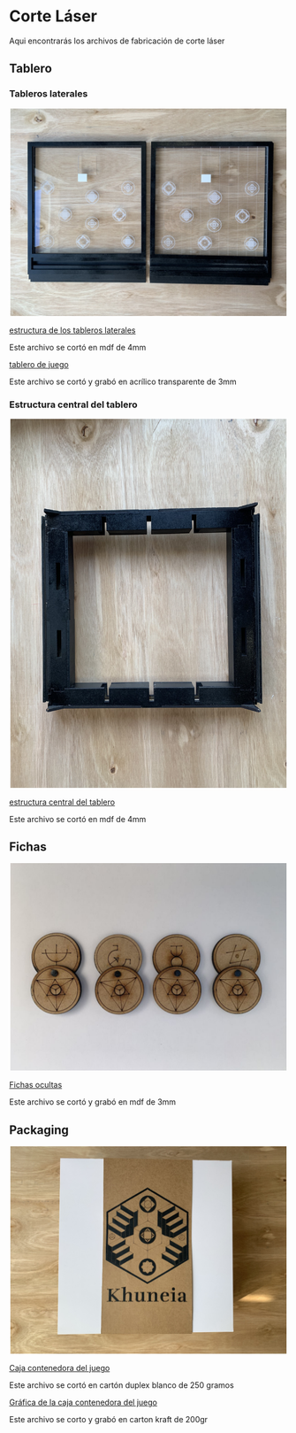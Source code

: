 # Corte Láser

Aqui encontrarás los archivos de fabricación de corte láser


## Tablero

### Tableros laterales


 <div>
<p style = 'text-align:center;'>
<img src="../imagenes/4.jpg" 
width="500px">
</p>
</div>

[estructura de los tableros laterales](archivos_dwg/baseperforada.dwg)

Este archivo se cortó en mdf de 4mm


[tablero de juego](tablero-fichas/tablero%20khuneia.ai)

Este archivo se cortó y grabó en acrílico transparente de 3mm



### Estructura central del tablero

 <div>
<p style = 'text-align:center;'>
<img src="../imagenes/3.jpg" 
width="500px">
</p>
</div>


[estructura central del tablero](archivos_dwg/basesuperior.dwg)

Este archivo se cortó en mdf de 4mm



## Fichas

 <div>
<p style = 'text-align:center;'>
<img src="../imagenes/ficha.jpg" 
width="500px">
</p>
</div>

[Fichas ocultas](tablero-fichas/fichas.ai)

Este archivo se cortó y grabó en mdf de 3mm



## Packaging

 <div>
<p style = 'text-align:center;'>
<img src="../imagenes/1.jpg" 
width="500px">
</p>
</div>

[Caja contenedora del juego](archivos_dxf/baseperforada.dxf)

Este archivo se cortó en cartón duplex blanco de 250 gramos

[Gráfica de la caja contenedora del juego](packaging/diseno-exterior-caja.ai)

Este archivo se corto y grabó en carton kraft de 200gr